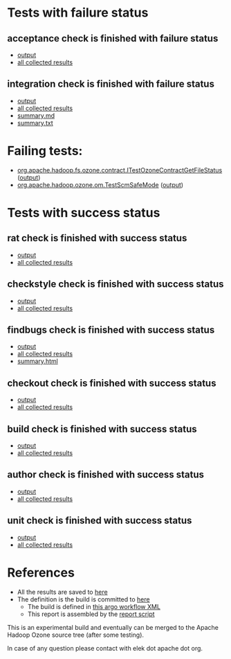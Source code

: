 # Tests with failure status

## acceptance check is finished with failure status

   * [output](https://raw.githubusercontent.com/elek/ozone-ci-03/master/pr/pr-hdds-1701-xpjpn/acceptance/output.log)
   * [all collected results](https://github.com/elek/ozone-ci-03/tree/master/pr/pr-hdds-1701-xpjpn/acceptance)


## integration check is finished with failure status

   * [output](https://raw.githubusercontent.com/elek/ozone-ci-03/master/pr/pr-hdds-1701-xpjpn/integration/output.log)
   * [all collected results](https://github.com/elek/ozone-ci-03/tree/master/pr/pr-hdds-1701-xpjpn/integration)
   * [summary.md](https://github.com/elek/ozone-ci-03/tree/master/pr/pr-hdds-1701-xpjpn/integration/summary.md)
   * [summary.txt](https://github.com/elek/ozone-ci-03/tree/master/pr/pr-hdds-1701-xpjpn/integration/summary.txt)

# Failing tests: 

 * [org.apache.hadoop.fs.ozone.contract.ITestOzoneContractGetFileStatus](hadoop-ozone/ozonefs/org.apache.hadoop.fs.ozone.contract.ITestOzoneContractGetFileStatus.txt) ([output](hadoop-ozone/ozonefs/org.apache.hadoop.fs.ozone.contract.ITestOzoneContractGetFileStatus-output.txt))
 * [org.apache.hadoop.ozone.om.TestScmSafeMode](hadoop-ozone/integration-test/org.apache.hadoop.ozone.om.TestScmSafeMode.txt) ([output](hadoop-ozone/integration-test/org.apache.hadoop.ozone.om.TestScmSafeMode-output.txt))


# Tests with success status

## rat check is finished with success status

   * [output](https://raw.githubusercontent.com/elek/ozone-ci-03/master/pr/pr-hdds-1701-xpjpn/rat/output.log)
   * [all collected results](https://github.com/elek/ozone-ci-03/tree/master/pr/pr-hdds-1701-xpjpn/rat)


## checkstyle check is finished with success status

   * [output](https://raw.githubusercontent.com/elek/ozone-ci-03/master/pr/pr-hdds-1701-xpjpn/checkstyle/output.log)
   * [all collected results](https://github.com/elek/ozone-ci-03/tree/master/pr/pr-hdds-1701-xpjpn/checkstyle)


## findbugs check is finished with success status

   * [output](https://raw.githubusercontent.com/elek/ozone-ci-03/master/pr/pr-hdds-1701-xpjpn/findbugs/output.log)
   * [all collected results](https://github.com/elek/ozone-ci-03/tree/master/pr/pr-hdds-1701-xpjpn/findbugs)
   * [summary.html](https://elek.github.io/ozone-ci-03/pr/pr-hdds-1701-xpjpn/findbugs/summary.html)


## checkout check is finished with success status

   * [output](https://raw.githubusercontent.com/elek/ozone-ci-03/master/pr/pr-hdds-1701-xpjpn/checkout/output.log)
   * [all collected results](https://github.com/elek/ozone-ci-03/tree/master/pr/pr-hdds-1701-xpjpn/checkout)


## build check is finished with success status

   * [output](https://raw.githubusercontent.com/elek/ozone-ci-03/master/pr/pr-hdds-1701-xpjpn/build/output.log)
   * [all collected results](https://github.com/elek/ozone-ci-03/tree/master/pr/pr-hdds-1701-xpjpn/build)


## author check is finished with success status

   * [output](https://raw.githubusercontent.com/elek/ozone-ci-03/master/pr/pr-hdds-1701-xpjpn/author/output.log)
   * [all collected results](https://github.com/elek/ozone-ci-03/tree/master/pr/pr-hdds-1701-xpjpn/author)


## unit check is finished with success status

   * [output](https://raw.githubusercontent.com/elek/ozone-ci-03/master/pr/pr-hdds-1701-xpjpn/unit/output.log)
   * [all collected results](https://github.com/elek/ozone-ci-03/tree/master/pr/pr-hdds-1701-xpjpn/unit)




# References

 * All the results are saved to [here](https://github.com/elek/ozone-ci-03/tree/master/pr/pr-hdds-1701-xpjpn/)
 * The definition is the build is committed to [here](https://github.com/elek/argo-ozone)
    * The build is defined in [this argo workflow XML](https://github.com/elek/argo-ozone/blob/master/ozone-build.yaml)
    * This report is assembled by the [report script](https://github.com/elek/argo-ozone/blob/master/scripts/report.sh)

This is an experimental build and eventually can be merged to the Apache Hadoop Ozone source tree (after some testing).

In case of any question please contact with elek dot apache dot org.
